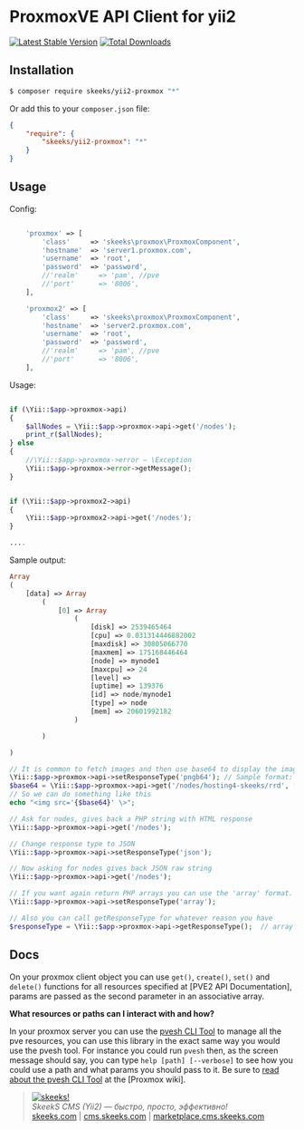 ProxmoxVE API Client for yii2
================

[![Latest Stable Version](https://poser.pugx.org/skeeks/yii2-proxmox/v/stable.png)](https://packagist.org/packages/skeeks/yii2-proxmox)
[![Total Downloads](https://poser.pugx.org/skeeks/yii2-proxmox/downloads.png)](https://packagist.org/packages/skeeks/yii2-proxmox)

Installation
------------

```sh
$ composer require skeeks/yii2-proxmox "*"
```

Or add this to your `composer.json` file:

```json
{
    "require": {
        "skeeks/yii2-proxmox": "*"
    }
}
```

Usage
-----

Config:

```php

    'proxmox' => [
        'class'     => 'skeeks\proxmox\ProxmoxComponent',
        'hostname'  => 'server1.proxmox.com',
        'username'  => 'root',
        'password'  => 'password',
        //'realm'     => 'pam', //pve
        //'port'      => '8006',
    ],

    'proxmox2' => [
        'class'     => 'skeeks\proxmox\ProxmoxComponent',
        'hostname'  => 'server2.proxmox.com',
        'username'  => 'root',
        'password'  => 'password',
        //'realm'     => 'pam', //pve
        //'port'      => '8006',
    ],

````

Usage:

```php

if (\Yii::$app->proxmox->api)
{
    $allNodes = \Yii::$app->proxmox->api->get('/nodes');
    print_r($allNodes);
} else
{
    //\Yii::$app->proxmox->error — \Exception
    \Yii::$app->proxmox->error->getMessage();
}


if (\Yii::$app->proxmox2->api)
{
    \Yii::$app->proxmox2->api->get('/nodes');
}

....

````


Sample output:

```php
Array
(
    [data] => Array
        (
            [0] => Array
                (
                    [disk] => 2539465464
                    [cpu] => 0.031314446882002
                    [maxdisk] => 30805066770
                    [maxmem] => 175168446464
                    [node] => mynode1
                    [maxcpu] => 24
                    [level] =>
                    [uptime] => 139376
                    [id] => node/mynode1
                    [type] => node
                    [mem] => 20601992182
                )

        )

)
```

```php
// It is common to fetch images and then use base64 to display the image easily in a webpage
\Yii::$app->proxmox->api->setResponseType('pngb64'); // Sample format: data:image/png;base64,iVBORw0KGgoAAAA...
$base64 = \Yii::$app->proxmox->api->get('/nodes/hosting4-skeeks/rrd', ['ds' => 'cpu', 'timeframe' => 'day']);
// So we can do something like this
echo "<img src='{$base64}' \>";
```

```php
// Ask for nodes, gives back a PHP string with HTML response
\Yii::$app->proxmox->api->get('/nodes');

// Change response type to JSON
\Yii::$app->proxmox->api->setResponseType('json');

// Now asking for nodes gives back JSON raw string
\Yii::$app->proxmox->api->get('/nodes');

// If you want again return PHP arrays you can use the 'array' format.
\Yii::$app->proxmox->api->setResponseType('array');

// Also you can call getResponseType for whatever reason you have
$responseType = \Yii::$app->proxmox->api->getResponseType();  // array
```


Docs
----

On your proxmox client object you can use `get()`, `create()`, `set()` and `delete()` functions for all resources specified at [PVE2 API Documentation], params are passed as the second parameter in an associative array.

**What resources or paths can I interact with and how?**

In your proxmox server you can use the [pvesh CLI Tool](http://pve.proxmox.com/wiki/Proxmox_VE_API#Using_.27pvesh.27_to_access_the_API) to manage all the pve resources, you can use this library in the exact same way you would use the pvesh tool. For instance you could run `pvesh` then, as the screen message should say, you can type `help [path] [--verbose]` to see how you could use a path and what params you should pass to it. Be sure to [read about the pvesh CLI Tool](http://pve.proxmox.com/wiki/Proxmox_VE_API#Using_.27pvesh.27_to_access_the_API) at the [Proxmox wiki].


> [![skeeks!](https://gravatar.com/userimage/74431132/13d04d83218593564422770b616e5622.jpg)](http://skeeks.com)  
<i>SkeekS CMS (Yii2) — быстро, просто, эффективно!</i>  
[skeeks.com](http://skeeks.com) | [cms.skeeks.com](http://cms.skeeks.com) | [marketplace.cms.skeeks.com](http://marketplace.cms.skeeks.com)

